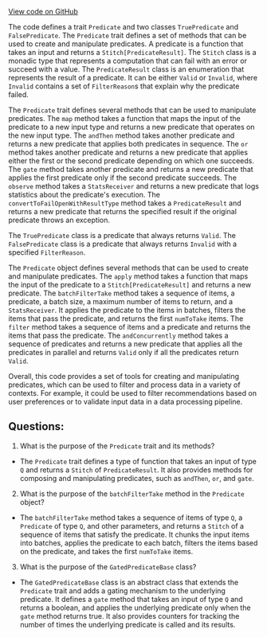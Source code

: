[View code on GitHub](https://github.com/misbahsy/the-algorithm/follow-recommendations-service/common/src/main/scala/com/twitter/follow_recommendations/common/base/Predicate.scala)

The code defines a trait `Predicate` and two classes `TruePredicate` and `FalsePredicate`. The `Predicate` trait defines a set of methods that can be used to create and manipulate predicates. A predicate is a function that takes an input and returns a `Stitch[PredicateResult]`. The `Stitch` class is a monadic type that represents a computation that can fail with an error or succeed with a value. The `PredicateResult` class is an enumeration that represents the result of a predicate. It can be either `Valid` or `Invalid`, where `Invalid` contains a set of `FilterReason`s that explain why the predicate failed.

The `Predicate` trait defines several methods that can be used to manipulate predicates. The `map` method takes a function that maps the input of the predicate to a new input type and returns a new predicate that operates on the new input type. The `andThen` method takes another predicate and returns a new predicate that applies both predicates in sequence. The `or` method takes another predicate and returns a new predicate that applies either the first or the second predicate depending on which one succeeds. The `gate` method takes another predicate and returns a new predicate that applies the first predicate only if the second predicate succeeds. The `observe` method takes a `StatsReceiver` and returns a new predicate that logs statistics about the predicate's execution. The `convertToFailOpenWithResultType` method takes a `PredicateResult` and returns a new predicate that returns the specified result if the original predicate throws an exception.

The `TruePredicate` class is a predicate that always returns `Valid`. The `FalsePredicate` class is a predicate that always returns `Invalid` with a specified `FilterReason`.

The `Predicate` object defines several methods that can be used to create and manipulate predicates. The `apply` method takes a function that maps the input of the predicate to a `Stitch[PredicateResult]` and returns a new predicate. The `batchFilterTake` method takes a sequence of items, a predicate, a batch size, a maximum number of items to return, and a `StatsReceiver`. It applies the predicate to the items in batches, filters the items that pass the predicate, and returns the first `numToTake` items. The `filter` method takes a sequence of items and a predicate and returns the items that pass the predicate. The `andConcurrently` method takes a sequence of predicates and returns a new predicate that applies all the predicates in parallel and returns `Valid` only if all the predicates return `Valid`.

Overall, this code provides a set of tools for creating and manipulating predicates, which can be used to filter and process data in a variety of contexts. For example, it could be used to filter recommendations based on user preferences or to validate input data in a data processing pipeline.
## Questions: 
 1. What is the purpose of the `Predicate` trait and its methods?
- The `Predicate` trait defines a type of function that takes an input of type `Q` and returns a `Stitch` of `PredicateResult`. It also provides methods for composing and manipulating predicates, such as `andThen`, `or`, and `gate`.

2. What is the purpose of the `batchFilterTake` method in the `Predicate` object?
- The `batchFilterTake` method takes a sequence of items of type `Q`, a `Predicate` of type `Q`, and other parameters, and returns a `Stitch` of a sequence of items that satisfy the predicate. It chunks the input items into batches, applies the predicate to each batch, filters the items based on the predicate, and takes the first `numToTake` items.

3. What is the purpose of the `GatedPredicateBase` class?
- The `GatedPredicateBase` class is an abstract class that extends the `Predicate` trait and adds a gating mechanism to the underlying predicate. It defines a `gate` method that takes an input of type `Q` and returns a boolean, and applies the underlying predicate only when the `gate` method returns true. It also provides counters for tracking the number of times the underlying predicate is called and its results.